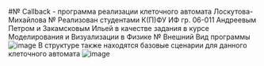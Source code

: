 #№ Callback - программа реализации клеточного автомата Лоскутова-Михайлова
№ Реализован студентами К(П)ФУ ИФ гр. 06-011 Андреевым Петром и Закамсковым Ильей в качестве задания в курсе Моделирования и Визуализации в Физике
№ Внешний Вид программы
![image](https://user-images.githubusercontent.com/69344159/217927563-84b05f1c-a539-42a6-9d5a-d8d7c87a6e04.png)
В структуре также находятся базовые сценарии для данного клеточного автомата
![image](https://user-images.githubusercontent.com/69344159/217928204-636a40bb-86b6-43fe-a846-17e5e1ad4834.png)
